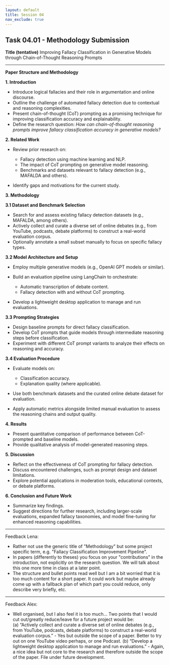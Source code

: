 ```yaml
---
layout: default
title: Session 04
nav_exclude: true
---
```


## Task 04.01 - Methodology Submission

**Title (tentative)**
Improving Fallacy Classification in Generative Models through Chain-of-Thought Reasoning Prompts

---

**Paper Structure and Methodology**

**1. Introduction**

* Introduce logical fallacies and their role in argumentation and online discourse.
* Outline the challenge of automated fallacy detection due to contextual and reasoning complexities.
* Present chain-of-thought (CoT) prompting as a promising technique for improving classification accuracy and explainability.
* Define the research question: *How can chain-of-thought reasoning prompts improve fallacy classification accuracy in generative models?*

**2. Related Work**

* Review prior research on:
  
     * Fallacy detection using machine learning and NLP.
     * The impact of CoT prompting on generative model reasoning.
     * Benchmarks and datasets relevant to fallacy detection (e.g., MAFALDA and others).

* Identify gaps and motivations for the current study.

**3. Methodology**

**3.1 Dataset and Benchmark Selection**

* Search for and assess existing fallacy detection datasets (e.g., MAFALDA, among others).
* Actively collect and curate a diverse set of online debates (e.g., from YouTube, podcasts, debate platforms) to construct a real-world evaluation corpus.
* Optionally annotate a small subset manually to focus on specific fallacy types.

**3.2 Model Architecture and Setup**

* Employ multiple generative models (e.g., OpenAI GPT models or similar).

* Build an evaluation pipeline using LangChain to orchestrate:
  
     * Automatic transcription of debate content.
     * Fallacy detection with and without CoT prompting.

* Develop a lightweight desktop application to manage and run evaluations.

**3.3 Prompting Strategies**

* Design baseline prompts for direct fallacy classification.
* Develop CoT prompts that guide models through intermediate reasoning steps before classification.
* Experiment with different CoT prompt variants to analyze their effects on reasoning and accuracy.

**3.4 Evaluation Procedure**

* Evaluate models on:
  
     * Classification accuracy.
     * Explanation quality (where applicable).

* Use both benchmark datasets and the curated online debate dataset for evaluation.

* Apply automatic metrics alongside limited manual evaluation to assess the reasoning chains and output quality.

**4. Results**

* Present quantitative comparison of performance between CoT-prompted and baseline models.
* Provide qualitative analysis of model-generated reasoning steps.

**5. Discussion**

* Reflect on the effectiveness of CoT prompting for fallacy detection.
* Discuss encountered challenges, such as prompt design and dataset limitations.
* Explore potential applications in moderation tools, educational contexts, or debate platforms.

**6. Conclusion and Future Work**

* Summarize key findings.
* Suggest directions for further research, including larger-scale evaluations, expanded fallacy taxonomies, and model fine-tuning for enhanced reasoning capabilities.


   
---
Feedback Lena:
* Rather not use the generic title of "Methodology" but some project specific term, e.g. "Fallacy Classification Improvement Pipeline".
* In papers (differently to theses) you focus on your "contributions" in the introduction, not explicitly on the research question. We will talk about this one more time in class at a later point.
* The structure and bullet points read well but I am a bit worried that it is too much content for a short paper. It could work but maybe already come up with a fallback plan of which part you could reduce, only describe very briefly, etc.


---
Feedback Alex:
- Well organised, but I also feel it is too much... Two points that I would cut out/greatly reduce/leave for a future project would be:  
(a) “Actively collect and curate a diverse set of online debates (e.g., from YouTube, podcasts, debate platforms) to construct a real-world evaluation corpus.” - Yes but outside the scope of a paper. Better to try out on one YouTube video perhaps, or one Podcast. 
(b) “Develop a lightweight desktop application to manage and run evaluations.” - Again, a nice idea but not core to the research and therefore outside the scope of the paper. File under future development.  
